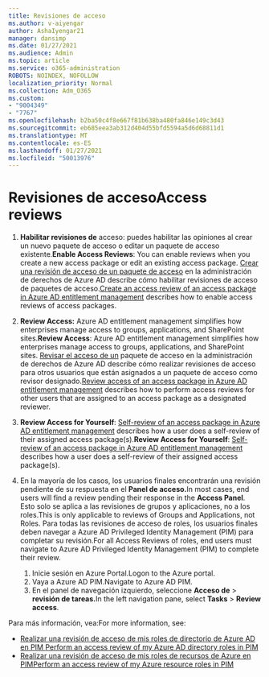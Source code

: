 ```yaml
---
title: Revisiones de acceso
ms.author: v-aiyengar
author: AshaIyengar21
manager: dansimp
ms.date: 01/27/2021
ms.audience: Admin
ms.topic: article
ms.service: o365-administration
ROBOTS: NOINDEX, NOFOLLOW
localization_priority: Normal
ms.collection: Adm_O365
ms.custom:
- "9004349"
- "7767"
ms.openlocfilehash: b2ba50c4f8e667f81b638ba480fa846e149c3d43
ms.sourcegitcommit: eb685eea3ab312d404d55bfd5594a5d6d68811d1
ms.translationtype: MT
ms.contentlocale: es-ES
ms.lasthandoff: 01/27/2021
ms.locfileid: "50013976"
---
```

# <a name="access-reviews"></a><span data-ttu-id="51e7d-102">Revisiones de acceso</span><span class="sxs-lookup"><span data-stu-id="51e7d-102">Access reviews</span></span>

1. <span data-ttu-id="51e7d-103">**Habilitar revisiones de** acceso: puedes habilitar las opiniones al crear un nuevo paquete de acceso o editar un paquete de acceso existente.</span><span class="sxs-lookup"><span data-stu-id="51e7d-103">**Enable Access Reviews**: You can enable reviews when you create a new access package or edit an existing access package.</span></span> <span data-ttu-id="51e7d-104">[Crear una revisión de acceso de un paquete de acceso](https://docs.microsoft.com/azure/active-directory/governance/entitlement-management-access-reviews-create) en la administración de derechos de Azure AD describe cómo habilitar revisiones de acceso de paquetes de acceso.</span><span class="sxs-lookup"><span data-stu-id="51e7d-104">[Create an access review of an access package in Azure AD entitlement management](https://docs.microsoft.com/azure/active-directory/governance/entitlement-management-access-reviews-create) describes how to enable access reviews of access packages.</span></span>

1. <span data-ttu-id="51e7d-105">**Review Access:** Azure AD entitlement management simplifies how enterprises manage access to groups, applications, and SharePoint sites.</span><span class="sxs-lookup"><span data-stu-id="51e7d-105">**Review Access**: Azure AD entitlement management simplifies how enterprises manage access to groups, applications, and SharePoint sites.</span></span> <span data-ttu-id="51e7d-106">[Revisar el acceso de un](https://docs.microsoft.com/azure/active-directory/governance/entitlement-management-access-reviews-create) paquete de acceso en la administración de derechos de Azure AD describe cómo realizar revisiones de acceso para otros usuarios que están asignados a un paquete de acceso como revisor designado.</span><span class="sxs-lookup"><span data-stu-id="51e7d-106">[Review access of an access package in Azure AD entitlement management](https://docs.microsoft.com/azure/active-directory/governance/entitlement-management-access-reviews-create) describes how to perform access reviews for other users that are assigned to an access package as a designated reviewer.</span></span>

1. <span data-ttu-id="51e7d-107">**Review Access for Yourself**: [Self-review of an access package in Azure AD entitlement management](https://docs.microsoft.com/azure/active-directory/governance/entitlement-management-access-reviews-self-review) describes how a user does a self-review of their assigned access package(s).</span><span class="sxs-lookup"><span data-stu-id="51e7d-107">**Review Access for Yourself**: [Self-review of an access package in Azure AD entitlement management](https://docs.microsoft.com/azure/active-directory/governance/entitlement-management-access-reviews-self-review) describes how a user does a self-review of their assigned access package(s).</span></span>

1. <span data-ttu-id="51e7d-108">En la mayoría de los casos, los usuarios finales encontrarán una revisión pendiente de su respuesta en el **Panel de acceso.**</span><span class="sxs-lookup"><span data-stu-id="51e7d-108">In most cases, end users will find a review pending their response in the **Access Panel**.</span></span> <span data-ttu-id="51e7d-109">Esto solo se aplica a las revisiones de grupos y aplicaciones, no a los roles.</span><span class="sxs-lookup"><span data-stu-id="51e7d-109">This is only applicable to reviews of Groups and Applications, not Roles.</span></span> <span data-ttu-id="51e7d-110">Para todas las revisiones de acceso de roles, los usuarios finales deben navegar a Azure AD Privileged Identity Management (PIM) para completar su revisión.</span><span class="sxs-lookup"><span data-stu-id="51e7d-110">For all Access Reviews of roles, end users must navigate to Azure AD Privileged Identity Management (PIM) to complete their review.</span></span>

    1. <span data-ttu-id="51e7d-111">Inicie sesión en Azure Portal.</span><span class="sxs-lookup"><span data-stu-id="51e7d-111">Logon to the Azure portal.</span></span>
    2. <span data-ttu-id="51e7d-112">Vaya a Azure AD PIM.</span><span class="sxs-lookup"><span data-stu-id="51e7d-112">Navigate to Azure AD PIM.</span></span>
    3. <span data-ttu-id="51e7d-113">En el panel de navegación izquierdo, seleccione **Acceso de**  >  **revisión de tareas.**</span><span class="sxs-lookup"><span data-stu-id="51e7d-113">In the left navigation pane, select **Tasks** > **Review access**.</span></span>
    
<span data-ttu-id="51e7d-114">Para más información, vea:</span><span class="sxs-lookup"><span data-stu-id="51e7d-114">For more information, see:</span></span>

- [<span data-ttu-id="51e7d-115">Realizar una revisión de acceso de mis roles de directorio de Azure AD en PIM </span><span class="sxs-lookup"><span data-stu-id="51e7d-115">Perform an access review of my Azure AD directory roles in PIM </span></span>](https://docs.microsoft.com/azure/active-directory/privileged-identity-management/pim-how-to-perform-security-review/)
- [<span data-ttu-id="51e7d-116">Realizar una revisión de acceso de mis roles de recursos de Azure en PIM</span><span class="sxs-lookup"><span data-stu-id="51e7d-116">Perform an access review of my Azure resource roles in PIM</span></span>](https://docs.microsoft.com/azure/active-directory/privileged-identity-management/pim-resource-roles-perform-access-review/)